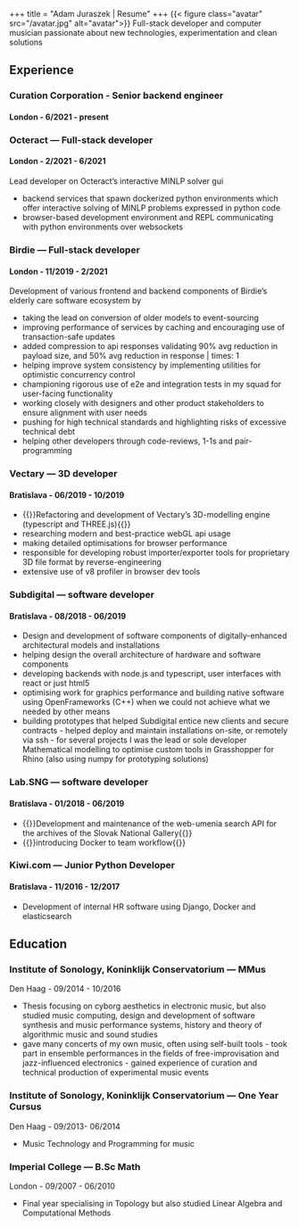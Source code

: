 +++
title = "Adam Juraszek | Resume"
+++
{{< figure class="avatar" src="/avatar.jpg" alt="avatar">}}
Full-stack developer and computer musician passionate about new technologies, experimentation and clean solutions


## Experience
### Curation Corporation - Senior backend engineer
#### London - 6/2021 - present

### Octeract — Full-stack developer
#### London - 2/2021 - 6/2021 
Lead developer on Octeract’s interactive MINLP solver gui 
- backend services that spawn dockerized python environments which offer interactive solving of MINLP problems expressed in python code
- browser-based development environment and REPL communicating with python environments over websockets

### Birdie — Full-stack developer
#### London - 11/2019 - 2/2021
Development of various frontend and backend components of Birdie’s elderly care software ecosystem by 
- taking the lead on conversion of older models to event-sourcing
- improving performance of services by caching and encouraging use of transaction-safe updates 
- added compression to api responses validating 90% avg reduction in payload size, and 50% avg reduction in response | times: 1
- helping improve system consistency by implementing utilities for optimistic concurrency control
- championing rigorous use of e2e and integration tests in my squad for user-facing functionality
- working closely with designers and other product stakeholders to ensure alignment with user needs
- pushing for high technical standards and highlighting risks of excessive technical debt
- helping other developers through code-reviews, 1-1s and pair-programming

### Vectary — 3D developer
#### Bratislava - 06/2019 - 10/2019
- {{<kwt keywords="threejs typescript">}}Refactoring and development of Vectary’s 3D-modelling engine (typescript and THREE.js){{</kwt>}}
- researching modern and best-practice webGL api usage
- making detailed optimisations for browser performance
- responsible for developing robust importer/exporter tools for proprietary 3D file format by reverse-engineering
- extensive use of v8 profiler in browser dev tools

### Subdigital — software developer
#### Bratislava - 08/2018 - 06/2019
- Design and development of software components of digitally-enhanced architectural models and installations
- helping design the overall architecture of hardware and software components
- developing backends with node.js and typescript, user interfaces with react or just html5
- optimising work for graphics performance and building native software using OpenFrameworks (C++) when we could not achieve what we needed by other means
- building prototypes that helped Subdigital entice new clients and secure contracts - helped deploy and maintain installations on-site, or remotely via ssh - for several projects I was the lead or sole developer
Mathematical modelling to optimise custom tools in Grasshopper for Rhino (also using numpy for prototyping solutions)

### Lab.SNG — software developer
#### Bratislava - 01/2018 - 06/2019
- {{<kwt keywords="elasticsearch">}}Development and maintenance of the web-umenia search API for the archives of the Slovak National Gallery{{</kwt>}}
- {{<kwt keywords="docker">}}introducing Docker to team workflow{{</kwt>}}

### Kiwi.com — Junior Python Developer
#### Bratislava -  11/2016 - 12/2017
- Development of internal HR software using Django, Docker and elasticsearch

## Education 
### Institute of Sonology, Koninklijk Conservatorium — MMus 
Den Haag - 09/2014 - 10/2016
- Thesis focusing on cyborg aesthetics in electronic music, but also studied music computing, design and development of software synthesis and music performance systems, history and theory of algorithmic music and sound studies
- gave many concerts of my own music, often using self-built tools - took part in ensemble performances in the fields of free-improvisation and jazz-influenced electronics - gained experience of  curation and technical production of experimental music events

### Institute of Sonology, Koninklijk Conservatorium — One Year Cursus 
Den Haag - 09/2013- 06/2014
- Music Technology and Programming for music

### Imperial College — B.Sc Math
London - 09/2007 - 06/2010
- Final year specialising in Topology but also studied Linear Algebra and Computational Methods
